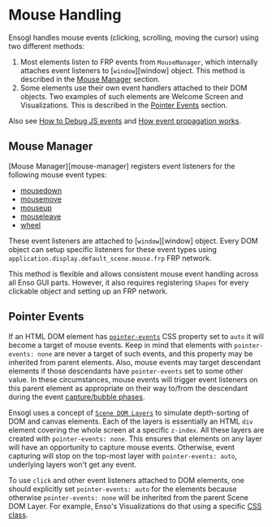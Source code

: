 # Mouse Handling

Ensogl handles mouse events (clicking, scrolling, moving the cursor) using two
different methods:

1. Most elements listen to FRP events from `MouseManager`, which internally
   attaches event listeners to [`window`][window] object. This method is
   described in the [Mouse Manager](#mouse-manager) section.
2. Some elements use their own event handlers attached to their DOM objects. Two
   examples of such elements are Welcome Screen and Visualizations. This is
   described in the [Pointer Events](#pointer-events) section.

Also see [How to Debug JS events][debug-events] and [How event propagation
works][bubbling-and-capturing].

## Mouse Manager

[Mouse Manager][mouse-manager] registers event listeners for the following mouse
event types:

- [mousedown](https://w3c.github.io/uievents/#event-type-mousedown)
- [mousemove](https://w3c.github.io/uievents/#event-type-mousemove)
- [mouseup](https://w3c.github.io/uievents/#event-type-mouseup)
- [mouseleave](https://w3c.github.io/uievents/#event-type-mouseleave)
- [wheel](https://w3c.github.io/uievents/#event-type-wheel)

These event listeners are attached to [`window`][window] object. Every DOM
object can setup specific listeners for these event types using
`application.display.default_scene.mouse.frp` FRP network.

This method is flexible and allows consistent mouse event handling across all
Enso GUI parts. However, it also requires registering `Shapes` for every
clickable object and setting up an FRP network.

## Pointer Events

If an HTML DOM element has [`pointer-events`][pointer-events] CSS property set
to `auto` it will become a target of mouse events. Keep in mind that elements
with `pointer-events: none` are never a target of such events, and this property
may be inherited from parent elements. Also, mouse events may target descendant
elements if those descendants have `pointer-events` set to some other value. In
these circumstances, mouse events will trigger event listeners on this parent
element as appropriate on their way to/from the descendant during the event
[capture/bubble phases][bubbling-and-capturing].

Ensogl uses a concept of [`Scene DOM Layers`][scene-dom-layers] to simulate
depth-sorting of DOM and canvas elements. Each of the layers is essentially an
HTML `div` element covering the whole screen at a specific `z-index`. All these
layers are created with `pointer-events: none`. This ensures that elements on
any layer will have an opportunity to capture mouse events. Otherwise, event
capturing will stop on the top-most layer with `pointer-events: auto`,
underlying layers won't get any event.

To use `click` and other event listeners attached to DOM elements, one should
explicitly set `pointer-events: auto` for the elements because otherwise
`pointer-events: none` will be inherited from the parent Scene DOM Layer. For
example, Enso's Visualizations do that using a specific [CSS
class][visualizations-css].

[visualizations-css]:
  https://github.com/enso-org/enso/blob/c4d22102cf0e36f056124aee429ed3ce7c062315/app/ide-desktop/lib/content/src/style.css#L114-L120
[scene-dom-layers]:
  https://github.com/enso-org/enso/blob/c4d22102cf0e36f056124aee429ed3ce7c062315/lib/rust/ensogl/core/src/display/scene.rs#L461-L479
[pointer-events]:
  https://developer.mozilla.org/en-US/docs/Web/CSS/pointer-events
[debug-events]:
  https://www.cookieshq.co.uk/posts/event-listeners-not-working-troublelshooting
[bubbling-and-capturing]: https://javascript.info/bubbling-and-capturing
[debug-events]:
  https://www.cookieshq.co.uk/posts/event-listeners-not-working-troublelshooting
[bubbling-and-capturing]: https://javascript.info/bubbling-and-capturing

